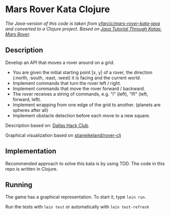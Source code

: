 # Mars Rover Kata Clojure

*The Java-version of this code is taken from
[vfarcic/mars-rover-kata-java](https://github.com/vfarcic/mars-rover-kata-java)
and converted to a Clojure project. Based on
[Java Tutorial Through Katas: Mars Rover](http://technologyconversations.com/2014/10/17/java-tutorial-through-katas-mars-rover/).*

## Description

Develop an API that moves a rover around on a grid.

* You are given the initial starting point [x, y] of a rover, the direction
  (:north, :south, :east, :west) it is facing and the current world.
* Implement commands that turn the rover left / right.
* Implement commands that move the rover forward / backward.
* The rover receives a string of commands, e.g. "l" (left), "lfl" (left,
  forward, left).
* Implement wrapping from one edge of the grid to another. (planets are spheres
  after all)
* Implement obstacle detection before each move to a new square.

Description based on: [Dallas Hack Club](http://dallashackclub.com/rover).

Graphical visualization based on [stianeikeland/rover-clj](https://github.com/stianeikeland/rover-clj)

## Implementation

Recommended approach to solve this kata is by using TDD. The code in this repo
is written in Clojure.

## Running

The game has a graphical representation. To start it, type `lein run`.

Run the tests with `lein test` or automatically with `lein test-refresh`

